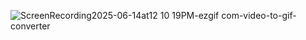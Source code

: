 ![ScreenRecording2025-06-14at12 10 19PM-ezgif com-video-to-gif-converter](https://github.com/user-attachments/assets/9c9bd55d-aee3-4196-8f2d-47aecfc4df45)
